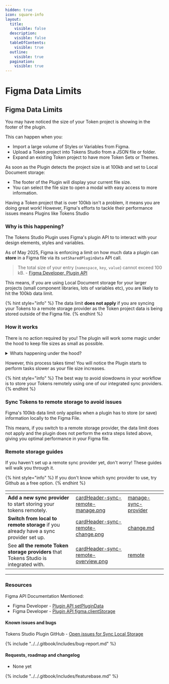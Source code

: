 ```yaml
---
hidden: true
icon: square-info
layout:
  title:
    visible: false
  description:
    visible: false
  tableOfContents:
    visible: true
  outline:
    visible: true
  pagination:
    visible: true
---
```


# Figma Data Limits

## Figma Data Limits&#x20;

You may have noticed the size of your Token project is showing in the footer of the plugin.&#x20;

This can happen when you:

* Import a large volume of Styles or Variables from Figma.
* Upload a Token project into Tokens Studio from a JSON file or folder.
* Expand an existing Token project to have more Token Sets or Themes.&#x20;



As soon as the Plugin detects the project size is at 100kb and set to Local Document storage:

* The footer of the Plugin will display your current file size.&#x20;
* You can select the file size to open a modal with easy access to more information.&#x20;



Having a Token project that is over 100kb isn't a problem, it means you are doing great work! However, Figma's efforts to tackle their performance issues means Plugins like Tokens Studio&#x20;



### Why is this happening?&#x20;

The Tokens Studio Plugin uses Figma's plugin API to to interact with your design elements, styles and variables.&#x20;

As of May 2025, Figma is enforcing a limit on how much data a plugin can **store** in a Figma file via its `setSharedPluginData` API call.

> The total size of your entry (`namespace`, `key`, `value`) cannot exceed 100 kB. - [Figma Developer, Plugin API ](https://www.figma.com/plugin-docs/api/properties/nodes-setplugindata/)

This means, if you are using Local Document storage for your larger projects (small component libraries, lots of variables etc), you are likely to hit the 100kb data limit.&#x20;

{% hint style="info" %}
The data limit **does not apply** if you are syncing your Tokens to a remote storage provider as the Token project data is being stored outside of the Figma file.
{% endhint %}



### How it works

There is no action required by you! The plugin will work some magic under the hood to keep file sizes as small as possible.&#x20;

<details>

<summary>Whats happening under the hood?</summary>

When the Plugin detects the project size is at 100kb and set to Local Document storage, it will:

* Compress the data and break it into chunks smaller than 95kb when writing to Figma
* Combine the chunks and decompress when reading from Figma.&#x20;



When the Plugin is storing Token data remotely and you close the Plugin before you have pushed changes to your sync provider, the Plugin will:

* Store the changes you haven't pushed using a different API `figma.clientStorage` which stores it locally to your machine.&#x20;
* Client storage still has a data limit, but it is much larger (5mb).&#x20;

</details>

However, this process takes time! You will notice the Plugin starts to perform tasks slower as your file size increases.&#x20;

{% hint style="info" %}
The best way to avoid slowdowns in your workflow is to store your Tokens remotely using one of our integrated sync providers.
{% endhint %}



### Sync Tokens to remote storage to avoid issues&#x20;

Figma's 100kb data limit only applies when a plugin has to store (or save) information locally to the Figma File.&#x20;

This means, if you switch to a remote storage provider, the data limit does not apply and the plugin does not perform the extra steps listed above, giving you optimal performance in your Figma file.&#x20;



### Remote storage guides

If you haven't set up a remote sync provider yet, don't worry! These guides will walk you through it.&#x20;

{% hint style="info" %}
If you don't know which sync provider to use, try Github as a free option.&#x20;
{% endhint %}

<table data-view="cards"><thead><tr><th></th><th data-hidden data-card-cover data-type="files"></th><th data-hidden data-card-target data-type="content-ref"></th></tr></thead><tbody><tr><td><strong>Add a new sync provider</strong> to start storing your tokens remotely. </td><td><a href="../../.gitbook/assets/cardHeader-sync-remote-manage.png">cardHeader-sync-remote-manage.png</a></td><td><a href="../manage-sync-provider/">manage-sync-provider</a></td></tr><tr><td><strong>Switch from local to remote storage</strong> if you already have a sync provider set up.</td><td><a href="../../.gitbook/assets/cardHeader-sync-remote-change.png">cardHeader-sync-remote-change.png</a></td><td><a href="../manage-sync-provider/change.md">change.md</a></td></tr><tr><td>See <strong>all the remote Token storage providers</strong> that Tokens Studio is integrated with. </td><td><a href="../../.gitbook/assets/cardHeader-sync-remote-overview.png">cardHeader-sync-remote-overview.png</a></td><td><a href="../remote/">remote</a></td></tr></tbody></table>



***



### Resources

Figma API Documentation Mentioned:

* Figma Developer - [Plugin API setPluginData](https://www.figma.com/plugin-docs/api/properties/nodes-setplugindata/)
* Figma Developer - [Plugin API figma.clientStorage](https://www.figma.com/plugin-docs/api/figma-clientStorage/)

#### Known issues and bugs

Tokens Studio Plugin GitHub - [Open issues for Sync Local Storage](https://github.com/tokens-studio/figma-plugin/labels/sync%20local%20storage)

{% include "../../.gitbook/includes/bug-report.md" %}



#### Requests, roadmap and changelog

* None yet

{% include "../../.gitbook/includes/featurebase.md" %}
